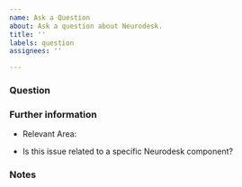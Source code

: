 ```yaml
---
name: Ask a Question
about: Ask a question about Neurodesk.
title: ''
labels: question
assignees: ''

---
```


### Question
<!-- Explain your question here. -->

### Further information
- Relevant Area: 
<!-- E.g. neuroscience, visualization, GPU etc. -->

- Is this issue related to a specific Neurodesk component?
<!-- E.g. Neurodesktop, neurocommand. -->


### Notes
